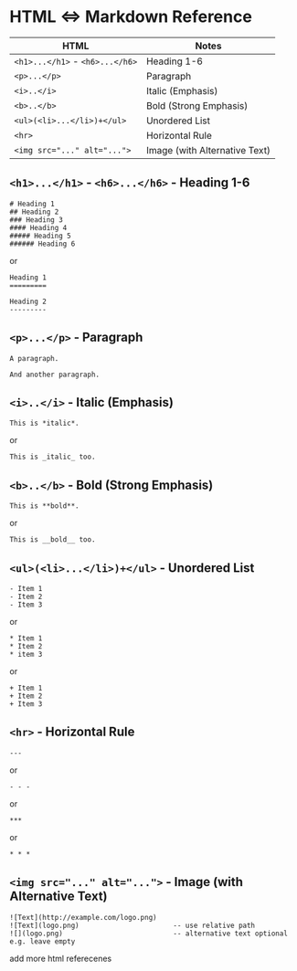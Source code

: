 # HTML <=>  Markdown Reference


HTML                            | Notes                
------------------------------- | --------------------- 
`<h1>...</h1>` - `<h6>...</h6>` | Heading 1-6
`<p>...</p>`                    | Paragraph
`<i>..</i>`                     | Italic (Emphasis)
`<b>..</b>`                     | Bold (Strong Emphasis)
`<ul>(<li>...</li>)+</ul>`      | Unordered List
`<hr>`                          | Horizontal Rule
`<img src="..." alt="...">`     | Image (with Alternative Text)



## `<h1>...</h1>` - `<h6>...</h6>` - Heading 1-6

```
# Heading 1
## Heading 2
### Heading 3
#### Heading 4
##### Heading 5
###### Heading 6
```

  or

```
Heading 1
=========

Heading 2
---------
```


## `<p>...</p>` - Paragraph

```
A paragraph.

And another paragraph.
```

## `<i>..</i>` - Italic (Emphasis)

```
This is *italic*.
```

or

```
This is _italic_ too.
```

## `<b>..</b>` - Bold (Strong Emphasis)

```
This is **bold**. 
```

or

```
This is __bold__ too.
```


## `<ul>(<li>...</li>)+</ul>` - Unordered List

```
- Item 1
- Item 2
- Item 3
```

 or

```
* Item 1
* Item 2
* item 3
```

or

```
+ Item 1
+ Item 2
+ Item 3
```

## `<hr>` - Horizontal Rule

```
---       
```

 or   

```
- - -
```

 or

```
***
```

or

```
* * *
```

## `<img src="..." alt="...">` - Image (with Alternative Text)

```
![Text](http://example.com/logo.png)
![Text](logo.png)                       -- use relative path
![](logo.png)                           -- alternative text optional e.g. leave empty
```


add more html referecenes 
